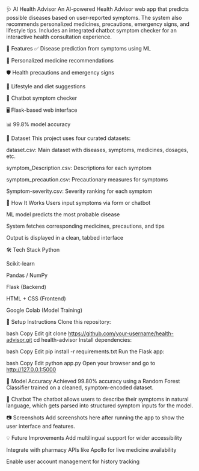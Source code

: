 🩺 AI Health Advisor
An AI-powered Health Advisor web app that predicts possible diseases based on user-reported symptoms. The system also recommends personalized medicines, precautions, emergency signs, and lifestyle tips. Includes an integrated chatbot symptom checker for an interactive health consultation experience.

📌 Features
✅ Disease prediction from symptoms using ML

💊 Personalized medicine recommendations

🛡️ Health precautions and emergency signs

🌱 Lifestyle and diet suggestions

🤖 Chatbot symptom checker

🖥️ Flask-based web interface

📊 99.8% model accuracy

📁 Dataset
This project uses four curated datasets:

dataset.csv: Main dataset with diseases, symptoms, medicines, dosages, etc.

symptom_Description.csv: Descriptions for each symptom

symptom_precaution.csv: Precautionary measures for symptoms

Symptom-severity.csv: Severity ranking for each symptom

🚀 How It Works
Users input symptoms via form or chatbot

ML model predicts the most probable disease

System fetches corresponding medicines, precautions, and tips

Output is displayed in a clean, tabbed interface

🛠️ Tech Stack
Python

Scikit-learn

Pandas / NumPy

Flask (Backend)

HTML + CSS (Frontend)

Google Colab (Model Training)

🔧 Setup Instructions
Clone this repository:

bash
Copy
Edit
git clone https://github.com/your-username/health-advisor.git
cd health-advisor
Install dependencies:

bash
Copy
Edit
pip install -r requirements.txt
Run the Flask app:

bash
Copy
Edit
python app.py
Open your browser and go to http://127.0.0.1:5000

🧠 Model Accuracy
Achieved 99.80% accuracy using a Random Forest Classifier trained on a cleaned, symptom-encoded dataset.

🤖 Chatbot
The chatbot allows users to describe their symptoms in natural language, which gets parsed into structured symptom inputs for the model.

📷 Screenshots
Add screenshots here after running the app to show the user interface and features.

💡 Future Improvements
Add multilingual support for wider accessibility

Integrate with pharmacy APIs like Apollo for live medicine availability

Enable user account management for history tracking
